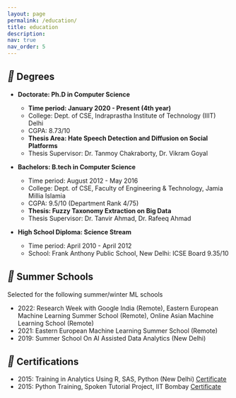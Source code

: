 ```yaml
---
layout: page
permalink: /education/
title: education
description:
nav: true
nav_order: 5
---
```


## <i style='font-size:24px' class='fas' style='color: green'>&#xf19d;</i> Degrees
* **Doctorate: Ph.D in Computer Science**
	* **Time period: January 2020 - Present (4th year)**
	* College: Dept. of CSE, Indraprastha Institute of Technology (IIIT) Delhi
	* CGPA: 8.73/10
	* **Thesis Area: Hate Speech Detection and Diffusion on Social Platforms**
	* Thesis Supervisor: Dr. Tanmoy Chakraborty, Dr. Vikram Goyal

* **Bachelors: B.tech in Computer Science**
	* Time period: August 2012 - May 2016
	* College: Dept. of CSE, Faculty of Engineering & Technology, Jamia Millia Islamia
	* CGPA: 9.5/10 (Department Rank 4/75)
	* **Thesis: Fuzzy Taxonomy Extraction on Big Data**
	* Thesis Supervisor: Dr. Tanvir Ahmad, Dr. Rafeeq Ahmad 

* **High School Diploma: Science Stream**
	* Time period: April 2010 - April 2012
	* School: Frank Anthony Public School, New Delhi: ICSE Board 9.35/10

## <i style='font-size:24px' class='fas' style='color: green'>&#xf51b;</i> Summer Schools
Selected for the following summer/winter ML schools

* 2022: Research Week with Google India (Remote), Eastern European Machine
Learning Summer School (Remote), Online Asian Machine Learning School
(Remote)
* 2021: Eastern European Machine Learning Summer School (Remote)
* 2019: Summer School On AI Assisted Data Analytics (New Delhi)

## <i style='font-size:24px' class='fas' style='color: green'>&#xf518;</i> Certifications
* 2015: Training in Analytics Using R, SAS, Python (New Delhi) [Certificate](https://themessier.files.wordpress.com/2019/07/ds_certi.pdf)
* 2015: Python Training, Spoken Tutorial Project, IIT Bombay  [Certificate](https://themessier.files.wordpress.com/2020/08/py1.pdf)